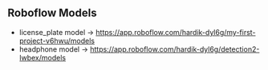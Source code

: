## Roboflow Models

- license_plate model → https://app.roboflow.com/hardik-dyl6g/my-first-project-v6hwu/models
- headphone model → https://app.roboflow.com/hardik-dyl6g/detection2-lwbex/models


